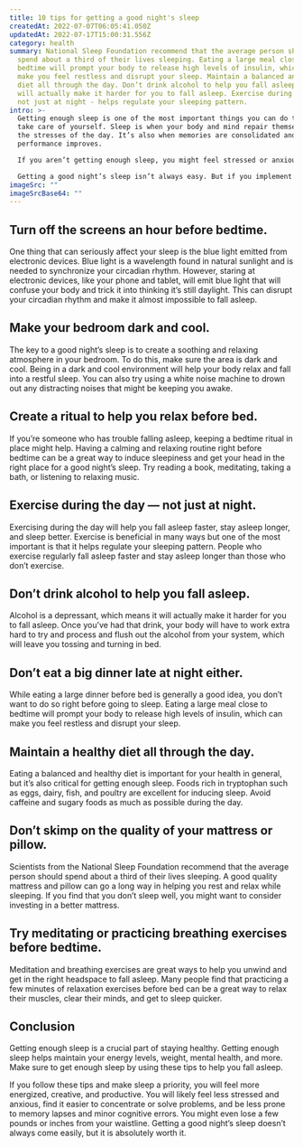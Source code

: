 ```yaml
---
title: 10 tips for getting a good night's sleep
createdAt: 2022-07-07T06:05:41.050Z
updatedAt: 2022-07-17T15:00:31.556Z
category: health
summary: National Sleep Foundation recommend that the average person should
  spend about a third of their lives sleeping. Eating a large meal close to
  bedtime will prompt your body to release high levels of insulin, which can
  make you feel restless and disrupt your sleep. Maintain a balanced and healthy
  diet all through the day. Don’t drink alcohol to help you fall asleep, but it
  will actually make it harder for you to fall asleep. Exercise during the day -
  not just at night - helps regulate your sleeping pattern.
intro: >-
  Getting enough sleep is one of the most important things you can do to
  take care of yourself. Sleep is when your body and mind repair themselves from
  the stresses of the day. It’s also when memories are consolidated and mental
  performance improves. 

  If you aren’t getting enough sleep, you might feel stressed or anxious, find it hard to concentrate or solve problems, and be more prone to memory lapses and minor cognitive errors. Not getting enough sleep can also increase your risk of high blood pressure, diabetes, heart disease, stroke, and obesity. The National Institute of Health reports that adults should get about 7-9 hours of sleep each night for optimum health. 

  Getting a good night’s sleep isn’t always easy. But if you implement these ten tips into your routine you will be on your way to feeling rested and rejuvenated come morning time:
imageSrc: ""
imageSrcBase64: ""
---
```


## Turn off the screens an hour before bedtime.

One thing that can seriously affect your sleep is the blue light emitted from electronic devices. Blue light is a wavelength found in natural sunlight and is needed to synchronize your circadian rhythm. However, staring at electronic devices, like your phone and tablet, will emit blue light that will confuse your body and trick it into thinking it’s still daylight. This can disrupt your circadian rhythm and make it almost impossible to fall asleep.

## Make your bedroom dark and cool.

The key to a good night’s sleep is to create a soothing and relaxing atmosphere in your bedroom. To do this, make sure the area is dark and cool. Being in a dark and cool environment will help your body relax and fall into a restful sleep. You can also try using a white noise machine to drown out any distracting noises that might be keeping you awake.

## Create a ritual to help you relax before bed.

If you’re someone who has trouble falling asleep, keeping a bedtime ritual in place might help. Having a calming and relaxing routine right before bedtime can be a great way to induce sleepiness and get your head in the right place for a good night’s sleep. Try reading a book, meditating, taking a bath, or listening to relaxing music.

## Exercise during the day — not just at night.

Exercising during the day will help you fall asleep faster, stay asleep longer, and sleep better. Exercise is beneficial in many ways but one of the most important is that it helps regulate your sleeping pattern. People who exercise regularly fall asleep faster and stay asleep longer than those who don’t exercise.

## Don’t drink alcohol to help you fall asleep.

Alcohol is a depressant, which means it will actually make it harder for you to fall asleep. Once you’ve had that drink, your body will have to work extra hard to try and process and flush out the alcohol from your system, which will leave you tossing and turning in bed.

## Don’t eat a big dinner late at night either.

While eating a large dinner before bed is generally a good idea, you don’t want to do so right before going to sleep. Eating a large meal close to bedtime will prompt your body to release high levels of insulin, which can make you feel restless and disrupt your sleep.

## Maintain a healthy diet all through the day.

Eating a balanced and healthy diet is important for your health in general, but it’s also critical for getting enough sleep. Foods rich in tryptophan such as eggs, dairy, fish, and poultry are excellent for inducing sleep. Avoid caffeine and sugary foods as much as possible during the day.

## Don’t skimp on the quality of your mattress or pillow.

Scientists from the National Sleep Foundation recommend that the average person should spend about a third of their lives sleeping. A good quality mattress and pillow can go a long way in helping you rest and relax while sleeping. If you find that you don’t sleep well, you might want to consider investing in a better mattress.

## Try meditating or practicing breathing exercises before bedtime.

Meditation and breathing exercises are great ways to help you unwind and get in the right headspace to fall asleep. Many people find that practicing a few minutes of relaxation exercises before bed can be a great way to relax their muscles, clear their minds, and get to sleep quicker.

## Conclusion

Getting enough sleep is a crucial part of staying healthy. Getting enough sleep helps maintain your energy levels, weight, mental health, and more. Make sure to get enough sleep by using these tips to help you fall asleep.

If you follow these tips and make sleep a priority, you will feel more energized, creative, and productive. You will likely feel less stressed and anxious, find it easier to concentrate or solve problems, and be less prone to memory lapses and minor cognitive errors. You might even lose a few pounds or inches from your waistline. Getting a good night’s sleep doesn’t always come easily, but it is absolutely worth it.
